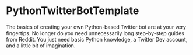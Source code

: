# PythonTwitterBotTemplate
The basics of creating your own Python-based Twitter bot are at your very fingertips. No longer do you need unnecessarily long step-by-step guides from Reddit. You just need basic Python knowledge, a Twitter Dev account, and a little bit of imagination.
